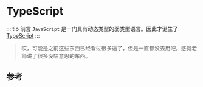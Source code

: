 # TypeScript

::: tip 前言
`JavaScript` 是一门具有动态类型的弱类型语言。因此才诞生了 [TypeScript](https://www.typescriptlang.org/zh/)
:::

> 哎，可能是之前这些东西已经看过很多遍了，但是一直都没去用吧。感觉老师讲了很多没啥意思的东西。

## 参考